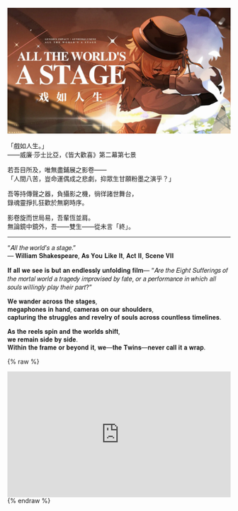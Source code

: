 ![All the World's a Stage ｜ 5th Anniversary｜ 2025 Genshin Birthday Party](pic.png)

「戲如人生。」  
——威廉·莎士比亞，《皆大歡喜》第二幕第七景  

若吾目所及，唯無盡鋪展之影卷——  
「人間八苦，豈命運偶成之悲劇，抑眾生甘願粉墨之演乎？」  

吾等持傳聲之器，負攝影之機，徜徉諸世舞台，  
錄魂靈掙扎狂歡於無窮時序。  

影卷旋而世局易，吾輩恆並肩。  
無論鏡中鏡外，吾——雙生——從未言「終」。  

---

“𝐴𝑙𝑙 𝑡ℎ𝑒 𝑤𝑜𝑟𝑙𝑑’𝑠 𝑎 𝑠𝑡𝑎𝑔𝑒.”  
— 𝐖𝐢𝐥𝐥𝐢𝐚𝐦 𝐒𝐡𝐚𝐤𝐞𝐬𝐩𝐞𝐚𝐫𝐞, 𝐀𝐬 𝐘𝐨𝐮 𝐋𝐢𝐤𝐞 𝐈𝐭, 𝐀𝐜𝐭 𝐈𝐈, 𝐒𝐜𝐞𝐧𝐞 𝐕𝐈𝐈  

𝐈𝐟 𝐚𝐥𝐥 𝐰𝐞 𝐬𝐞𝐞 𝐢𝐬 𝐛𝐮𝐭 𝐚𝐧 𝐞𝐧𝐝𝐥𝐞𝐬𝐬𝐥𝐲 𝐮𝐧𝐟𝐨𝐥𝐝𝐢𝐧𝐠 𝐟𝐢𝐥𝐦—
“𝐴𝑟𝑒 𝑡ℎ𝑒 𝐸𝑖𝑔ℎ𝑡 𝑆𝑢𝑓𝑓𝑒𝑟𝑖𝑛𝑔𝑠 𝑜𝑓 𝑡ℎ𝑒 𝑚𝑜𝑟𝑡𝑎𝑙 𝑤𝑜𝑟𝑙𝑑 𝑎 𝑡𝑟𝑎𝑔𝑒𝑑𝑦 𝑖𝑚𝑝𝑟𝑜𝑣𝑖𝑠𝑒𝑑 𝑏𝑦 𝑓𝑎𝑡𝑒,
𝑜𝑟 𝑎 𝑝𝑒𝑟𝑓𝑜𝑟𝑚𝑎𝑛𝑐𝑒 𝑖𝑛 𝑤ℎ𝑖𝑐ℎ 𝑎𝑙𝑙 𝑠𝑜𝑢𝑙𝑠 𝑤𝑖𝑙𝑙𝑖𝑛𝑔𝑙𝑦 𝑝𝑙𝑎𝑦 𝑡ℎ𝑒𝑖𝑟 𝑝𝑎𝑟𝑡?”

𝐖𝐞 𝐰𝐚𝐧𝐝𝐞𝐫 𝐚𝐜𝐫𝐨𝐬𝐬 𝐭𝐡𝐞 𝐬𝐭𝐚𝐠𝐞𝐬,  
𝐦𝐞𝐠𝐚𝐩𝐡𝐨𝐧𝐞𝐬 𝐢𝐧 𝐡𝐚𝐧𝐝, 𝐜𝐚𝐦𝐞𝐫𝐚𝐬 𝐨𝐧 𝐨𝐮𝐫 𝐬𝐡𝐨𝐮𝐥𝐝𝐞𝐫𝐬,  
𝐜𝐚𝐩𝐭𝐮𝐫𝐢𝐧𝐠 𝐭𝐡𝐞 𝐬𝐭𝐫𝐮𝐠𝐠𝐥𝐞𝐬 𝐚𝐧𝐝 𝐫𝐞𝐯𝐞𝐥𝐫𝐲 𝐨𝐟 𝐬𝐨𝐮𝐥𝐬 𝐚𝐜𝐫𝐨𝐬𝐬 𝐜𝐨𝐮𝐧𝐭𝐥𝐞𝐬𝐬 𝐭𝐢𝐦𝐞𝐥𝐢𝐧𝐞𝐬.

𝐀𝐬 𝐭𝐡𝐞 𝐫𝐞𝐞𝐥𝐬 𝐬𝐩𝐢𝐧 𝐚𝐧𝐝 𝐭𝐡𝐞 𝐰𝐨𝐫𝐥𝐝𝐬 𝐬𝐡𝐢𝐟𝐭,  
𝐰𝐞 𝐫𝐞𝐦𝐚𝐢𝐧 𝐬𝐢𝐝𝐞 𝐛𝐲 𝐬𝐢𝐝𝐞.  
𝐖𝐢𝐭𝐡𝐢𝐧 𝐭𝐡𝐞 𝐟𝐫𝐚𝐦𝐞 𝐨𝐫 𝐛𝐞𝐲𝐨𝐧𝐝 𝐢𝐭, 𝐰𝐞—𝐭𝐡𝐞 𝐓𝐰𝐢𝐧𝐬—𝐧𝐞𝐯𝐞𝐫 𝐜𝐚𝐥𝐥 𝐢𝐭 𝐚 𝐰𝐫𝐚𝐩.

{% raw %}
<div style="position: relative; width: 100%; height: 0; padding-bottom: 56.25%;">
    <iframe src="https://www.youtube.com/embed/ufMGRxFIzO4" title="YouTube video player" frameborder="0" allow="accelerometer; autoplay; clipboard-write; encrypted-media; gyroscope; picture-in-picture; web-share" allowfullscreen style="position: absolute; top: 0; left: 0; width: 100%; height: 100%;"></iframe>
</div>
{% endraw %}